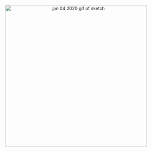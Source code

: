<p align="center">
	<img src="https://github.com/krismadden/ABC-Always-Be-Coding/blob/master/2020/2020:01/2020:01:04/2020-01-04_1.gif?raw=true" width="450" alt="jan 04 2020 gif of sketch">
  <br>
</p>